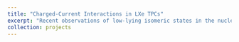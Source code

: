 ```yaml
---
title: "Charged-Current Interactions in LXe TPCs"
excerpt: "Recent observations of low-lying isomeric states in the nuclear strucutre of \\(^{136}\\)Cs indiciate that charged-current interacitons on \\(^{136}\\) (136Xe-CC) will create time-delayed coincident signals in LXe TPCs such as nEXO. These unique signals can be leveraged for remarkable abckground rejeciton on the order of \\(10^{-9}\\), enabling backgorund free studies in LXe TPCs. In particular, I study how these unique signals can allow nEXO to serve as a background free solar neutrino and dark matter detector, in addition to its primary role as a neutrinoless double beta decay detector.<br/><img src='/images/Andreas_inspired_level_diagram.pdf'>"
collection: projects
---
```



